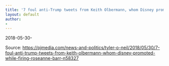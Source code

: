 ```yaml
---
title: '7 foul anti-Trump tweets from Keith Olbermann, whom Disney promoted while firing Roseanne Barr'
layout: default
author:
-
---
```


2018-05-30-

Source: https://pjmedia.com/news-and-politics/tyler-o-neil/2018/05/30/7-foul-anti-trump-tweets-from-keith-olbermann-whom-disney-promoted-while-firing-roseanne-barr-n58327
